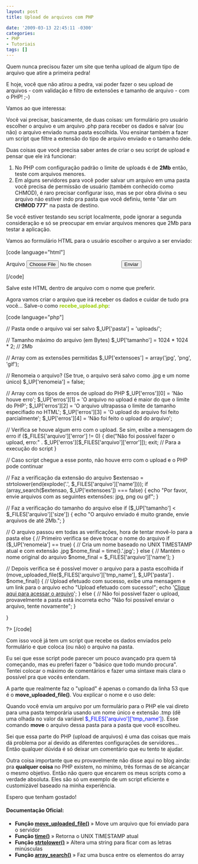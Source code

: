 ```yaml
---
layout: post
title: Upload de arquivos com PHP

date: '2009-03-13 22:45:11 -0300'
categories:
- PHP
- Tutoriais
tags: []
---
```

<p>Quem nunca precisou fazer um site que tenha upload de algum tipo de arquivo que atire a primeira pedra!</p>
<p>E hoje, você que não atirou a pedra, vai poder fazer o seu upload de arquivos - com validação e filtro de extensões e tamanho de arquivo - com o PHP!  ;-)</p>
<p>Vamos ao que interessa:</p>
<p>Você vai precisar, basicamente, de duas coisas: um formulário pro usuário escolher o arquivo e um arquivo .php para receber os dados e salvar (ou não) o arquivo enviado numa pasta escolhida. Vou ensinar também a fazer um script que filtre a extensão do tipo de arquivo enviado e o tamanho dele.</p>
<p>Duas coisas que você precisa saber antes de criar o seu script de upload e pensar que ele irá funcionar:</p>
<ol>
<li>No PHP com configuração padrão o limite de uploads é de <strong>2Mb</strong> então, teste com arquivos menores.</li>
<li>Em alguns servidores para você poder salvar um arquivo em uma pasta você precisa de permissão de usuário (também conhecido como CHMOD), é raro precisar configurar isso, mas se por obra divina o seu arquivo não estiver indo pra pasta que você definiu, tente "dar um <strong>CHMOD 777</strong>" na pasta de destino.</li>
</ol>
<p>Se você estiver testando seu script localmente, pode ignorar a segunda consideração e só se preocupar em enviar arquivos menores que 2Mb para testar a aplicação.</p>
<p>Vamos ao formulário HTML para o usuário escolher o arquivo a ser enviado:</p>
<p>[code language="html"]
<form method="post" action="recebe_upload.php" enctype="multipart/form-data">
<label>Arquivo</label>
<input type="file" name="arquivo" />
<input type="submit" value="Enviar" />
</form>
[/code]</p>
<p>Salve este HTML dentro de arquivo com o nome que preferir.</p>
<p>Agora vamos criar o arquivo que irá receber os dados e cuidar de tudo pra você... Salve-o como <span style="color: #99cc00;"><strong>recebe_upload.php</strong></span>:</p>
<p>[code language="php"]
<?php</p>
<p>// Pasta onde o arquivo vai ser salvo
$_UP['pasta'] = 'uploads/';</p>
<p>// Tamanho máximo do arquivo (em Bytes)
$_UP['tamanho'] = 1024 * 1024 * 2; // 2Mb</p>
<p>// Array com as extensões permitidas
$_UP['extensoes'] = array('jpg', 'png', 'gif');</p>
<p>// Renomeia o arquivo? (Se true, o arquivo será salvo como .jpg e um nome único)
$_UP['renomeia'] = false;</p>
<p>// Array com os tipos de erros de upload do PHP
$_UP['erros'][0] = 'Não houve erro';
$_UP['erros'][1] = 'O arquivo no upload é maior do que o limite do PHP';
$_UP['erros'][2] = 'O arquivo ultrapassa o limite de tamanho especifiado no HTML';
$_UP['erros'][3] = 'O upload do arquivo foi feito parcialmente';
$_UP['erros'][4] = 'Não foi feito o upload do arquivo';</p>
<p>// Verifica se houve algum erro com o upload. Se sim, exibe a mensagem do erro
if ($_FILES['arquivo']['error'] != 0) {
die("Não foi possível fazer o upload, erro:" . $_UP['erros'][$_FILES['arquivo']['error']]);
exit; // Para a execução do script
}</p>
<p>// Caso script chegue a esse ponto, não houve erro com o upload e o PHP pode continuar</p>
<p>// Faz a verificação da extensão do arquivo
$extensao = strtolower(end(explode('.', $_FILES['arquivo']['name'])));
if (array_search($extensao, $_UP['extensoes']) === false) {
echo "Por favor, envie arquivos com as seguintes extensões: jpg, png ou gif";
}</p>
<p>// Faz a verificação do tamanho do arquivo
else if ($_UP['tamanho'] < $_FILES['arquivo']['size']) {
echo "O arquivo enviado é muito grande, envie arquivos de até 2Mb.";
}</p>
<p>// O arquivo passou em todas as verificações, hora de tentar movê-lo para a pasta
else {
// Primeiro verifica se deve trocar o nome do arquivo
if ($_UP['renomeia'] == true) {
// Cria um nome baseado no UNIX TIMESTAMP atual e com extensão .jpg
$nome_final = time().'.jpg';
} else {
// Mantém o nome original do arquivo
$nome_final = $_FILES['arquivo']['name'];
}</p>
<p>// Depois verifica se é possível mover o arquivo para a pasta escolhida
if (move_uploaded_file($_FILES['arquivo']['tmp_name'], $_UP['pasta'] . $nome_final)) {
// Upload efetuado com sucesso, exibe uma mensagem e um link para o arquivo
echo "Upload efetuado com sucesso!";
echo '<a href="' . $_UP['pasta'] . $nome_final . '">Clique aqui para acessar o arquivo</a>';
} else {
// Não foi possível fazer o upload, provavelmente a pasta está incorreta
echo "Não foi possível enviar o arquivo, tente novamente";
}</p>
<p>}</p>
<p>?>
[/code]</p>
<p>Com isso você já tem um script que recebe os dados enviados pelo formulário e que coloca (ou não) o arquivo na pasta.</p>
<p>Eu sei que esse script pode parecer um pouco avançado pra quem tá começando, mas eu preferi fazer o "básico que todo mundo procura". Tentei colocar o máximo de comentários e fazer uma sintaxe mais clara o possível pra que vocês entendam.</p>
<p>A parte que realmente faz o "upload" é apenas o comando da linha 53 que é o <strong>move_uploaded_file()</strong>. Vou explicar o nome e o uso dele:</p>
<p>Quando você envia um arquivo por um formulário para o PHP ele vai direto para uma pasta temporária usando um nome único e extensão .tmp (dê uma olhada no valor da variável <span style="color: #0000ff;">$_FILES['arquivo']['tmp_name']</span>). Esse comando <strong>move</strong> o arquivo dessa pasta para a pasta que você escolheu.</p>
<p>Sei que essa parte do PHP (upload de arquivos) é uma das coisas que mais dá problema por aí devido as diferentes configurações de servidores... Então qualquer dúvida é só deixar um comentário que eu tento te ajudar.</p>
<p>Outra coisa importante que eu provavelmente não disse aqui no blog ainda: pra <strong>qualquer coisa</strong> no PHP existem, no mínimo, três formas de se alcançar o mesmo objetivo. Então não quero que encarem os meus scripts como a verdade absoluta. Eles são só um exemplo de um script eficiente e customizável baseado na minha experiência.</p>
<p>Espero que tenham gostado!</p>
<h4>Documentação Oficial:</h4>
<ul>
<li><strong>Função <a href="http://br.php.net/move_uploaded_file" target="_blank">move_uploaded_file()</a></strong> » Move um arquivo que foi enviado para o servidor</li>
<li><strong>Função <a href="http://br.php.net/time" target="_blank">time()</a></strong> » Retorna o UNIX TIMESTAMP atual</li>
<li><strong>Função <a href="http://br.php.net/strtolower" target="_blank">strtolower()</a></strong> » Altera uma string para ficar com as letras minúsculas</li>
<li><strong>Função <a href="http://br.php.net/array_search" target="_blank">array_search()</a></strong> » Faz uma busca entre os elementos do array</li>
</ul>

